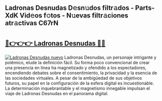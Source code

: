 ## Ladronas Desnudas D𝚎sn𝚞dos filtr𝚊dos - Parts-XdK Vid𝚎os f𝚘tos - N𝚞evas filtr𝚊ciones atr𝚊ctivas C67rN

# <h2><a href="http://mb4qs5.tromn.icu/?c=Ladronas+Desnudas">🔗👉👉👉 Ladronas Desnudas 🔗🔗</a></h2>

[![Ladronas Desnudas nuevo](https://i.imgur.com/pEAQMta.gif)](http://mb4qs5.tromn.icu/?c=Ladronas+Desnudas)
Ladronas Desnudas, un personaje intrigante y polémico, elude la definición fácil. Su forma poco convencional de crear una presencia en línea ha magnetizado y ofendido a los espectadores, encendiendo debates sobre el consentimiento, la privacidad y la esencia de las sociedades virtuales. A pesar de la ambigüedad de sus objetivos futuros, su papel en la configuración de la esfera digital es incuestionable. La determinación inquebrantable y el magnetismo innegable impulsan el viaje de Ladronas Desnudas en el panorama digital.
